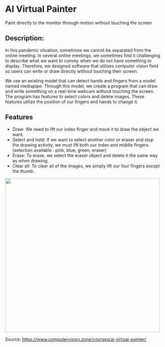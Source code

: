 # AI Virtual Painter
 Paint directly to the monitor through motion without touching the screen

## Description:
 In this pandemic situation, sometimes we cannot be separated from the online meeting. In several online meetings, we sometimes find it challenging to describe what we want to convey when we do not have something to display. Therefore, we designed software that utilizes computer vision field so users can write or draw directly without touching their screen.

We use an existing model that can detect hands and fingers from a model named mediapipe. Through this model, we create a program that can draw and write something on a real-time webcam without touching the screen. The program has features to select colors and delete images. These features utilize the position of our fingers and hands to change it.

## Features

* Draw: We need to lift our index finger and move it to draw the object we want. 
* Select and hold: If we want to select another color or eraser and stop the drawing activity, we must lift both our index and middle fingers. (selection available : pink, blue, green, eraser)
* Erase: To erase, we select the eraser object and delete it the same way as when drawing. 
* Clear all: To clear all of the images, we simply lift our four fingers except the thumb.


<img src="https://user-images.githubusercontent.com/88226713/173982541-7109de3d-0306-4472-993a-be4d1c6fc0af.png" width="500">


Source: https://www.computervision.zone/courses/ai-virtual-painter/
